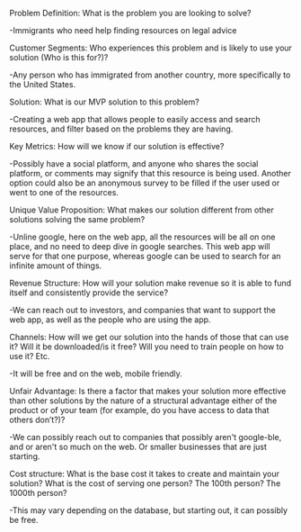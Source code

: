 Problem Definition: What is the problem you are looking to solve?

-Immigrants who need help finding resources on legal advice 

Customer Segments: Who experiences this problem and is likely to use your solution (Who is this for?)?

-Any person who has immigrated from another country, more specifically to the United States.

Solution: What is our MVP solution to this problem?

-Creating a web app that allows people to easily access and search resources, and filter based on the problems they are having.

Key Metrics: How will we know if our solution is effective?

-Possibly have a social platform, and anyone who shares the social platform, or comments may signify that this resource is being used. Another option could also be an anonymous survey to be filled if the user used or went to one of the resources.

Unique Value Proposition: What makes our solution different from other solutions solving the same problem?

-Unline google, here on the web app, all the resources will be all on one place, and no need to deep dive in google searches. This web app will serve for that one purpose, whereas google can be used to search for an infinite amount of things.

Revenue Structure: How will your solution make revenue so it is able to fund itself and consistently provide the service?

-We can reach out to investors, and companies that want to support the web app, as well as the people who are using the app.

Channels: How will we get our solution into the hands of those that can use it? Will it be downloaded/is it free? Will you need to train people on how to use it? Etc.

-It will be free and on the web, mobile friendly.

Unfair Advantage: Is there a factor that makes your solution more effective than other solutions by the nature of a structural advantage either of the product or of your team (for example, do you have access to data that others don’t?)?

-We can possibly reach out to companies that possibly aren't google-ble, and or aren't so much on the web. Or smaller businesses that are just starting. 

Cost structure: What is the base cost it takes to create and maintain your solution? What is the cost of serving one person? The 100th person? The 1000th person?

-This may vary depending on the database, but starting out, it can possibly be free. 